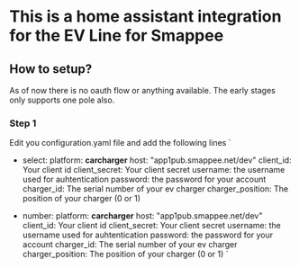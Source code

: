# This is a home assistant integration for the EV Line for Smappee

## How to setup?
As of now there is no oauth flow or anything available.
The early stages only supports one pole also.

### Step 1 
Edit you configuration.yaml file and add the following lines
`
- select:
  platform: **carcharger**
  host: "app1pub.smappee.net/dev"
  client_id: Your client id
  client_secret: Your client secret
  username: the username used for auhtentication
  password: the password for your account
  charger_id: The serial number of your ev charger
  charger_position: The position of your charger (0 or 1)

- number:
  platform: **carcharger**
  host: "app1pub.smappee.net/dev"
  client_id: Your client id
  client_secret: Your client secret
  username: the username used for auhtentication
  password: the password for your account
  charger_id: The serial number of your ev charger
  charger_position: The position of your charger (0 or 1)
`
